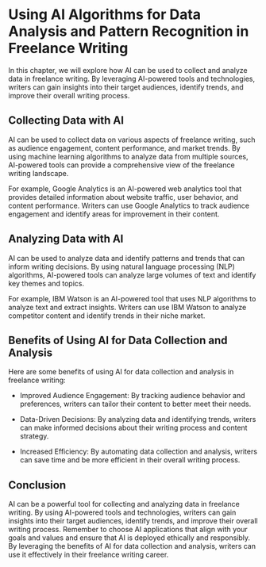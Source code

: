 Using AI Algorithms for Data Analysis and Pattern Recognition in Freelance Writing
==========================================================================================================================================================

In this chapter, we will explore how AI can be used to collect and analyze data in freelance writing. By leveraging AI-powered tools and technologies, writers can gain insights into their target audiences, identify trends, and improve their overall writing process.

Collecting Data with AI
-----------------------

AI can be used to collect data on various aspects of freelance writing, such as audience engagement, content performance, and market trends. By using machine learning algorithms to analyze data from multiple sources, AI-powered tools can provide a comprehensive view of the freelance writing landscape.

For example, Google Analytics is an AI-powered web analytics tool that provides detailed information about website traffic, user behavior, and content performance. Writers can use Google Analytics to track audience engagement and identify areas for improvement in their content.

Analyzing Data with AI
----------------------

AI can be used to analyze data and identify patterns and trends that can inform writing decisions. By using natural language processing (NLP) algorithms, AI-powered tools can analyze large volumes of text and identify key themes and topics.

For example, IBM Watson is an AI-powered tool that uses NLP algorithms to analyze text and extract insights. Writers can use IBM Watson to analyze competitor content and identify trends in their niche market.

Benefits of Using AI for Data Collection and Analysis
-----------------------------------------------------

Here are some benefits of using AI for data collection and analysis in freelance writing:

* Improved Audience Engagement: By tracking audience behavior and preferences, writers can tailor their content to better meet their needs.

* Data-Driven Decisions: By analyzing data and identifying trends, writers can make informed decisions about their writing process and content strategy.

* Increased Efficiency: By automating data collection and analysis, writers can save time and be more efficient in their overall writing process.

Conclusion
----------

AI can be a powerful tool for collecting and analyzing data in freelance writing. By using AI-powered tools and technologies, writers can gain insights into their target audiences, identify trends, and improve their overall writing process. Remember to choose AI applications that align with your goals and values and ensure that AI is deployed ethically and responsibly. By leveraging the benefits of AI for data collection and analysis, writers can use it effectively in their freelance writing career.
